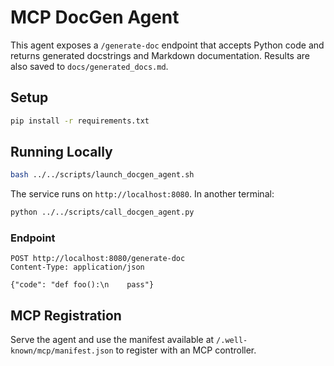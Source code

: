 # MCP DocGen Agent

This agent exposes a `/generate-doc` endpoint that accepts Python code and returns generated docstrings and Markdown documentation. Results are also saved to `docs/generated_docs.md`.

## Setup

```bash
pip install -r requirements.txt
```

## Running Locally

```bash
bash ../../scripts/launch_docgen_agent.sh
```

The service runs on `http://localhost:8080`. In another terminal:

```bash
python ../../scripts/call_docgen_agent.py
```

### Endpoint

```
POST http://localhost:8080/generate-doc
Content-Type: application/json

{"code": "def foo():\n    pass"}
```

## MCP Registration

Serve the agent and use the manifest available at `/.well-known/mcp/manifest.json` to register with an MCP controller.
